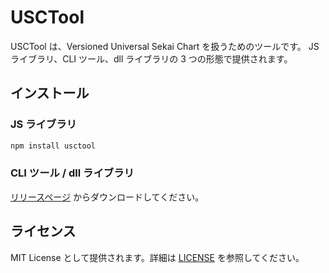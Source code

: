 # USCTool

USCTool は、Versioned Universal Sekai Chart を扱うためのツールです。
JS ライブラリ、CLI ツール、dll ライブラリの 3 つの形態で提供されます。

## インストール

### JS ライブラリ

```bash
npm install usctool
```

### CLI ツール / dll ライブラリ

[リリースページ](https://github.com/sevenc-nanashi/usctool/releases/latest) からダウンロードしてください。

## ライセンス

MIT License として提供されます。詳細は [LICENSE](LICENSE) を参照してください。
